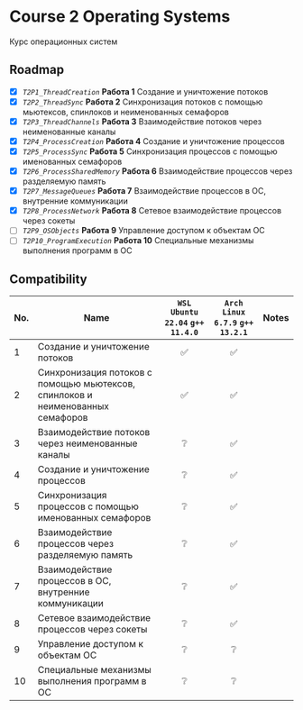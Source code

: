 # Course 2 Operating Systems

Курс операционных систем

## Roadmap

- [x] _`T2P1_ThreadCreation`_ **Работа 1** Создание и уничтожение потоков  
- [x] _`T2P2_ThreadSync`_ **Работа 2** Синхронизация потоков с помощью мьютексов, спинлоков и неименованных семафоров  
- [x] _`T2P3_ThreadChannels`_ **Работа 3** Взаимодействие потоков через неименованные каналы  
- [x] _`T2P4_ProcessCreation`_ **Работа 4** Создание и уничтожение процессов  
- [x] _`T2P5_ProcessSync`_ **Работа 5** Синхронизация процессов с помощью именованных семафоров  
- [x] _`T2P6_ProcessSharedMemory`_ **Работа 6** Взаимодействие процессов через разделяемую память  
- [x] _`T2P7_MessageQueues`_ **Работа 7** Взаимодействие процессов в ОС, внутренние коммуникации  
- [x] _`T2P8_ProcessNetwork`_ **Работа 8** Сетевое взаимодействие процессов через сокеты  
- [ ] _`T2P9_OSObjects`_ **Работа 9** Управление доступом к объектам ОС  
- [ ] _`T2P10_ProgramExecution`_ **Работа 10** Специальные механизмы выполнения программ в ОС  

## Compatibility

| No. | Name | `WSL Ubuntu 22.04` `g++ 11.4.0` | `Arch Linux 6.7.9` `g++ 13.2.1` | Notes |
| - | - | :-: | :-: | - |
| 1 | Создание и уничтожение потоков | ✅ | ✅ |
| 2 | Синхронизация потоков с помощью мьютексов, спинлоков и неименованных семафоров | ✅ | ✅ |
| 3 | Взаимодействие потоков через неименованные каналы | ❔ | ✅ |
| 4 | Создание и уничтожение процессов | ❔ | ✅ |
| 5 | Синхронизация процессов с помощью именованных семафоров | ❔ | ✅ |
| 6 | Взаимодействие процессов через разделяемую память | ❔ | ✅ |
| 7 | Взаимодействие процессов в ОС, внутренние коммуникации | ❔ | ✅ |
| 8 | Сетевое взаимодействие процессов через сокеты | ❔ | ✅ |
| 9 | Управление доступом к объектам ОС | ❔ | ❔ |
| 10 | Специальные механизмы выполнения программ в ОС | ❔ | ❔ |